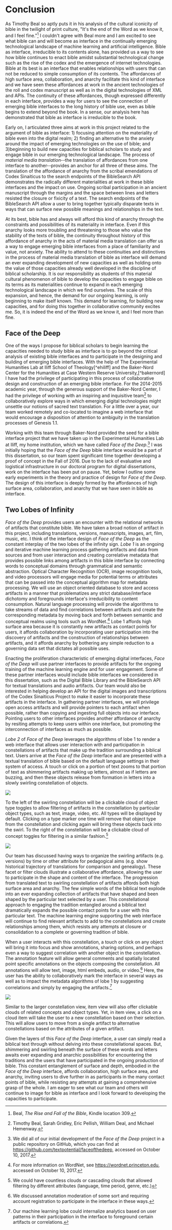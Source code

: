 # Conclusion #

As Timothy Beal so aptly puts it in his analysis of the cultural iconicity of bible in the twilight of print culture, "It's the end of the Word as we know it, and I feel fine."[^REM] I couldn't agree with Beal more and I am excited to see what bible can and will become as interface in the continually emerging technological landscape of machine learning and artificial intelligence. Bible as interface, irreducible to its contents alone, has provided us a way to see how bible continues to enact bible amidst substantial technological change such as the rise of the codex and the emergence of internet technologies. Bible at its best is an interface that enables relationships with users that can not be reduced to simple consumption of its contents. The affordances of high surface area, collaboration, and anarchy facilitate this kind of interface and we have seen these affordances at work in the ancient technologies of the roll and codex manuscript as well as in the digital technologies of XML and APIs. The continuity of these affordances, though expressed differently in each interface, provides a way for users to see the connection of emerging bible interfaces to the long history of bible use, even as bible begins to extend beyond the book. In a sense, our analysis here has demonstrated that bible as interface is irreducible to the book. 

[^REM]: Beal, *The Rise and Fall of the Bible*, Kindle location 309.

Early on, I articulated three aims at work in this project related to the argument of bible as interface: 1) focusing attention on the materiality of bible even into the digital realm; 2) finding an alternative to the anxiety around the impact of emerging technologies on the use of bible; and 3)beginning to build new capacities for biblical scholars to study and engage bible in our emerging technological landscape. The process of *material media translation*--the translation of affordances from one interface to another--provides an anchor for all three of these aims. The translation of the affordance of anarchy from the scribal emendations of Codex Sinaiticus to the search endpoints of the BibleSearch API demonstrates the radically different materialities at work in these bible interfaces and the impact on use. Ongoing scribal participation in an ancient manuscript through the margins and the space between lines and letters resisted the closure or fixicity of a text. The search endpoints of the BibleSearch API allow a user to bring together typically disparate texts in ways that can surface new possible meanings and relationships in the text. 

At its best, bible has and always will afford this kind of anarchy through the constraints and possibilities of its materiality in interface. Even if this anarchy looks more troubling and threatening to those who value the stability of the texts of bible, the continuity throughout history of this affordance of anarchy in the acts of material media translation can offer us a way to engage emerging bible interfaces from a place of familiarity and value, not anxiety. The ability to attend to these continuities and distinctives in the process of material media translation of bible as interface will demand an ever expanding development of new capacities as well as holding onto the value of those capacities already well developed in the discipline of biblical scholarship. It is our responsibility as students of this material cultural phenomenon of bible to develop the capacities to engage bible on its terms as its materialities continue to expand in each emerging technological landscape in which we find ourselves. The scale of this expansion, and hence, the demand for our ongoing learning, is only beginning to make itself known. This demand for learning, for building new capacities, and for doing this together in collaborative community excites me. So, it is indeed the end of the Word as we know it, and I feel more than fine. 

## Face of the Deep ##

One of the ways I propose for biblical scholars to begin learning the capacities needed to study bible as interface is to go beyond the critical analysis of existing bible interfaces and to participate in the designing and building of emerging bible interfaces. With the help of The Experimental Humanities Lab at Iliff School of Theology[^ehiliff] and the Baker-Nord Center for the Humanities at Case Western Reserve University,[^bakernord] I have had the privilege of participating in this process of collaborative design and construction of an emerging bible interface. For the 2014-2015 academic year, through the generous support of the Baker-Nord Center, I had the privilege of working with an inspiring and inquisitive team[^team] to collaboratively explore ways in which emerging digital technologies might unsettle our notions of sacred text translation. For a little over a year, our team worked remotely and co-located to imagine a web interface that would encourage a disposition of attention to ambiguity in the translation processes of Genesis 1.1.

[^team]: Timothy Beal, Sarah Gridley, Eric Pellish, William Deal, and Michael Hemenway.

Working with this team through Baker-Nord provided the seed for a bible interface project that we have taken up in the Experimental Humanities Lab at Iliff, my home institution, which we have called *Face of the Deep*.[^fotd] I was initially hoping that the *Face of the Deep* bible interface would be a part of this dissertation, so our team spent significant time together developing a proof of concept in the Fall of 2016. Due to the lack of evaluative and logistical infrastructure in our doctoral program for digital dissertations, work on the interface has been put on pause. Yet, below I outline some early experiments in the theory and practice of design for *Face of the Deep*. The design of this interface is deeply formed by the affordances of high surface area, collaboration, and anarchy that we have seen in bible as interface.

[^fotd]: We did all of our initial development of the *Face of the Deep* project in a public repository on GitHub, which you can find at https://github.com/textpotential/faceofthedeep, accessed on October 10, 2017.

## Two Lobes of Infinity ##

*Face of the Deep* provides users an encounter with the relational networks of artifacts that constitute bible. We have taken a broad notion of artifact in this project, including translations, versions, manuscripts, images, art, film, music, etc. I think of the interface design of *Face of the Deep* as the constant interplay of the two lobes of the infinity sign. *Lobe 1* is an ongoing and iterative machine learning process gathering artifacts and data from sources and from user interaction and creating correlative metadata that provides possible links among artifacts in this bible interface by connecting words to conceptual domains through grammatical and semantic abstraction. Optical Character Recognition (OCR), image recognition tools, and video processors will engage media for potential terms or attributes that can be passed into the conceptual algorithm map for metadata processing. We will use an object oriented database to store and access artifacts in a manner that problematizes any strict database/interface dichotomy and foregrounds interface's irreducibility to content consumption. Natural language processing will provide the algorithms to take streams of data and find correlations between artifacts and create the corresponding metadata by moving back and forth between semantic and conceptual realms using tools such as WordNet.[^wordnet] Lobe 1 affords high surface area because it is constantly new artifacts as contact points for users, it affords collaboration by incorporating user participation into the discovery of artifacts and the construction of relationships between artifacts, and it affords anarchy by bothering any simple reduction to a governing data set that dictates all possible uses.

[^wordnet]: For more information on WordNet, see https://wordnet.princeton.edu, accessed on October 10, 2017.

Enacting the proliferation characteristic of emerging digital interfaces, *Face of the Deep* will use partner interfaces to provide artifacts for the ongoing training of the machine learning engine and for user engagement. Some of these partner interfaces would include bible interfaces we considered in this dissertation, such as the Digital Bible Library and the BibleSearch API for textual translations and audio artifacts. Our team would also be interested in helping develop an API for the digital images and transcriptions of the Codex Sinaiticus Project to make it easier to incorporate these artifacts in the interface. In gathering partner interfaces, we will privilege open access artifacts and will provide pointers to each artifact when possible, rather than copying and ingesting full objects into our interface. Pointing users to other interfaces provides another affordance of anarchy by resiting attempts to keep users within one interface, but promoting the interconnection of interfaces as much as possible. 

*Lobe 2* of *Face of the Deep* leverages the algorithms of lobe 1 to render a web interface that allows user interaction with and participation in constellations of artifacts that make up the tradition surrounding a biblical text. Users arrive at the *Face of the Deep* interface and are presented with a textual translation of bible based on the default language settings in their system of access. A touch or click on a portion of text zooms to that portion of text as shimmering artifacts making up letters, almost as if letters are buzzing, and then these objects release from formation in letters into a slowly swirling constellation of objects.

![]({{site.baseurl}}/assets/article_images/519c0b8b-2033-41a8-87f6-18594eb4c5cc.png)

To the left of the swirling constellation will be a clickable cloud of object type toggles to allow filtering of artifacts in the constellation by particular object types, such as text, image, video, etc. All types will be displayed by default. Clicking on a type marker one time will remove that object type from the constellation and clicking again will bring these objects back into the swirl. To the right of the constellation will be a clickable cloud of concept toggles for filtering in a similar fashion.[^concept]

[^concept]: We could have countless clouds or cascading clouds that allowed filtering by different attributes (language, time period, genre, etc.)

![]({{site.baseurl}}/assets/article_images/4bc321a2-ea0f-4686-a3af-ce14aeb7e556.png)

Our team has discussed having ways to organize the swirling artifacts (e.g. versions) by time or other attribute for pedagogical aims (e.g. show historical trajectory of translations for comparison and genealogy). These facet or filter clouds illustrate a collaborative affordance, allowing the user to participate in the shape and content of the interface. The progression from translated text to swirling constellation of artifacts affords both high surface area and anarchy. The few simple words of the biblical text explode into an ever expanding collection of artifacts that have shaped and been shaped by the particular text selected by a user. This constellational approach to engaging the tradition entangled around a biblical text dramatically expands the possible contact points for a user with this particular text. The machine learning engine supporting the web interface will continue to find relevant artifacts to add to the constellations and create relationships among them, which resists any attempts at closure or consolidation to a complete or governing tradition of bible.

When a user interacts with this constellation, a touch or click on any object will bring it into focus and show annotations, sharing options, and perhaps even a way to suggest correlation with another object in the constellation. The annotation feature will allow general comments and spatially located point specific annotations on the objects composing the constellation. All annotations will allow text, image, html embeds, audio, or video.[^moderation] Here, the user has the ability to collaboratively mark the interface in several ways as well as to impact the metadata algorithms of lobe 1 by suggesting correlations and simply by engaging the artifacts.[^analytics]

[^moderation]: We discussed annotation moderation of some sort and requiring account registration to participate in the interface in these ways.
[^analytics]: Our machine learning lobe could internalize analytics based on user patterns in their participation in the interface to foreground certain artifacts or correlations. 

![]({{site.baseurl}}/assets/article_images/9850b3b5-3c19-4ffa-ad04-cac4f3487bfa.png)

Similar to the larger constellation view, item view will also offer clickable clouds of related concepts and object types. Yet, in item view, a click on a cloud item will take the user to a new constellation based on their selection. This will allow users to move from a single artifact to alternative constellations based on the attributes of a given artifact. 

Given the layers of this *Face of the Deep* interface, a user can simply read a biblical text through without delving into these constellational spaces. But, shimmering and swirling beneath the surface of these words and letters awaits ever expanding and anarchic possibilities for encountering the traditions and the users that have participated in the ongoing production of bible. This constant entanglement of surface and depth, embodied in the *Face of the Deep* interface, affords collaboration, high surface area, and anarchy, inviting users to dive further in as participants in the many contact points of bible, while resisting any attempts at gaining a comprehensive grasp of the whole. I am eager to see what our team and others will continue to image for bible as interface and I look forward to developing the capacities to participate. 